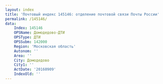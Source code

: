 ```yaml
---
layout: index
title: 'Почтовый индекс 145146: отделение почтовой связи Почты России'
permalink: /145146/
data:
    Index: 145146
    OPSName: Домодедово-ДТИ
    OPSType: ДТИ
    OPSSubm: 142000
    Region: 'Московская область'
    Autonom: ''
    Area: ''
    City: Домодедово
    City1: ''
    ActDate: '20160909'
    IndexOld: ''
---
```


